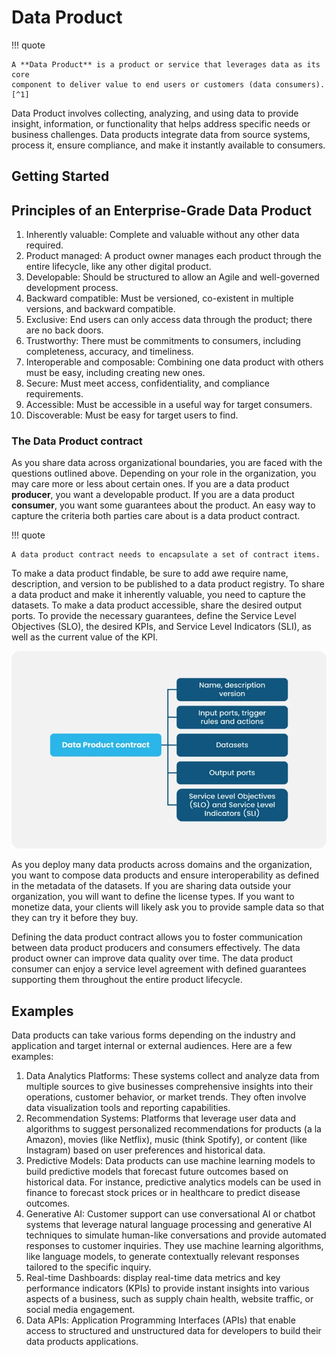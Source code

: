 # Data Product

!!! quote

    A **Data Product** is a product or service that leverages data as its core
    component to deliver value to end users or customers (data consumers).[^1]

Data Product involves collecting, analyzing, and using data to provide insight,
information, or functionality that helps address specific needs or business challenges.
Data products integrate data from source systems, process it, ensure compliance,
and make it instantly available to consumers.

## Getting Started

## Principles of an Enterprise-Grade Data Product

1.  Inherently valuable: Complete and valuable without any other data required.
2.  Product managed: A product owner manages each product through the entire lifecycle, like any other digital product.
3.  Developable: Should be structured to allow an Agile and well-governed development process.
4.  Backward compatible: Must be versioned, co-existent in multiple versions, and backward compatible.
5.  Exclusive: End users can only access data through the product; there are no back doors.
6.  Trustworthy: There must be commitments to consumers, including completeness, accuracy, and timeliness.
7.  Interoperable and composable: Combining one data product with others must be easy, including creating new ones.
8.  Secure: Must meet access, confidentiality, and compliance requirements.
9.  Accessible: Must be accessible in a useful way for target consumers.
10. Discoverable: Must be easy for target users to find.

### The Data Product contract

As you share data across organizational boundaries, you are faced with the questions
outlined above.
Depending on your role in the organization, you may care more or less about
certain ones. If you are a data product **producer**, you want a developable product.
If you are a data product **consumer**, you want some guarantees about the product.
An easy way to capture the criteria both parties care about is a data product contract.

!!! quote

    A data product contract needs to encapsulate a set of contract items.

To make a data product findable, be sure to add awe require name, description,
and version to be published to a data product registry.
To share a data product and make it inherently valuable, you need to capture
the datasets. To make a data product accessible, share the desired output ports.
To provide the necessary guarantees,  define the Service Level Objectives (SLO),
the desired KPIs, and Service Level Indicators (SLI), as well as the current value
of the KPI.

![Data Product Contract](./img/data-product-contract.png)

As you deploy many data products across domains and the organization, you want
to compose data products and ensure interoperability as defined in the metadata
of the datasets.
If you are sharing data outside your organization, you will want to define the
license types.
If you want to monetize data, your clients will likely ask you to provide sample
data so that they can try it before they buy.

Defining the data product contract allows you to foster communication between
data product producers and consumers effectively.
The data product owner can improve data quality over time.
The data product consumer can enjoy a service level agreement with defined guarantees
supporting them throughout the entire product lifecycle.

## Examples

Data products can take various forms depending on the industry and application
and target internal or external audiences. Here are a few examples:

1.  Data Analytics Platforms: These systems collect and analyze data from multiple sources to give businesses comprehensive insights into their operations, customer behavior, or market trends. They often involve data visualization tools and reporting capabilities.
2.  Recommendation Systems:  Platforms that leverage user data and algorithms to suggest personalized recommendations for products (a la Amazon), movies (like Netflix), music (think Spotify), or content (like Instagram) based on user preferences and historical data.
3.  Predictive Models: Data products can use machine learning models to build predictive models that forecast future outcomes based on historical data. For instance, predictive analytics models can be used in finance to forecast stock prices or in healthcare to predict disease outcomes.
4.  Generative AI: Customer support can use conversational AI or chatbot systems that leverage natural language processing and generative AI techniques to simulate human-like conversations and provide automated responses to customer inquiries. They use machine learning algorithms, like language models, to generate contextually relevant responses tailored to the specific inquiry.
5.  Real-time Dashboards: display real-time data metrics and key performance indicators (KPIs) to provide instant insights into various aspects of a business, such as supply chain health, website traffic, or social media engagement.
6.  Data APIs: Application Programming Interfaces (APIs) that enable access to structured and unstructured data for developers to build their data products applications.

[^1]: [What is a Data Product?](https://www.dataops.live/what-are-data-products)
